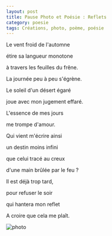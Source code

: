 ```yaml
---
layout: post
title: Pause Photo et Poésie : Reflets
category: poesie
tags: Créations, photo, poème, poésie
---
```


Le vent froid de l'automne

étire sa langueur monotone

à travers les feuilles du frêne.

La journée peu à peu s'égrène.

Le soleil d'un désert égaré

joue avec mon jugement effaré.

L'essence de mes jours

me trompe d'amour.

Qui vient m'écrire ainsi

un destin moins infini

que celui tracé au creux

d'une main brûlée par le feu ?

Il est déjà trop tard,

pour refuser le soir

qui hantera mon reflet

A croire que cela me plaît.

![photo](https://filedn.eu/llqi9IBxlYouGRXYG2xlROb/img/2020/poesiereflets.jpg)